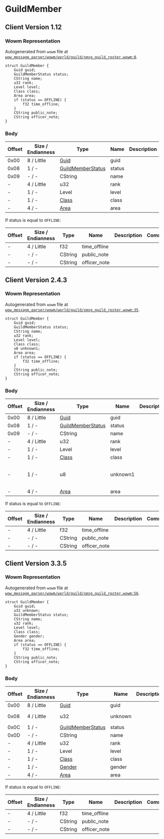 # GuildMember

## Client Version 1.12

### Wowm Representation

Autogenerated from `wowm` file at [`wow_message_parser/wowm/world/guild/smsg_guild_roster.wowm:8`](https://github.com/gtker/wow_messages/tree/main/wow_message_parser/wowm/world/guild/smsg_guild_roster.wowm#L8).
```rust,ignore
struct GuildMember {
    Guid guid;
    GuildMemberStatus status;
    CString name;
    u32 rank;
    Level level;
    Class class;
    Area area;
    if (status == OFFLINE) {
        f32 time_offline;
    }
    CString public_note;
    CString officer_note;
}
```
### Body

| Offset | Size / Endianness | Type | Name | Description | Comment |
| ------ | ----------------- | ---- | ---- | ----------- | ------- |
| 0x00 | 8 / Little | [Guid](../spec/packed-guid.md) | guid |  |  |
| 0x08 | 1 / - | [GuildMemberStatus](guildmemberstatus.md) | status |  |  |
| 0x09 | - / - | CString | name |  |  |
| - | 4 / Little | u32 | rank |  |  |
| - | 1 / - | Level | level |  |  |
| - | 1 / - | [Class](class.md) | class |  |  |
| - | 4 / - | [Area](area.md) | area |  |  |

If status is equal to `OFFLINE`:

| Offset | Size / Endianness | Type | Name | Description | Comment |
| ------ | ----------------- | ---- | ---- | ----------- | ------- |
| - | 4 / Little | f32 | time_offline |  |  |
| - | - / - | CString | public_note |  |  |
| - | - / - | CString | officer_note |  |  |

## Client Version 2.4.3

### Wowm Representation

Autogenerated from `wowm` file at [`wow_message_parser/wowm/world/guild/smsg_guild_roster.wowm:35`](https://github.com/gtker/wow_messages/tree/main/wow_message_parser/wowm/world/guild/smsg_guild_roster.wowm#L35).
```rust,ignore
struct GuildMember {
    Guid guid;
    GuildMemberStatus status;
    CString name;
    u32 rank;
    Level level;
    Class class;
    u8 unknown1;
    Area area;
    if (status == OFFLINE) {
        f32 time_offline;
    }
    CString public_note;
    CString officer_note;
}
```
### Body

| Offset | Size / Endianness | Type | Name | Description | Comment |
| ------ | ----------------- | ---- | ---- | ----------- | ------- |
| 0x00 | 8 / Little | [Guid](../spec/packed-guid.md) | guid |  |  |
| 0x08 | 1 / - | [GuildMemberStatus](guildmemberstatus.md) | status |  |  |
| 0x09 | - / - | CString | name |  |  |
| - | 4 / Little | u32 | rank |  |  |
| - | 1 / - | Level | level |  |  |
| - | 1 / - | [Class](class.md) | class |  |  |
| - | 1 / - | u8 | unknown1 |  | mangosone: new 2.4.0<br/>Possibly gender |
| - | 4 / - | [Area](area.md) | area |  |  |

If status is equal to `OFFLINE`:

| Offset | Size / Endianness | Type | Name | Description | Comment |
| ------ | ----------------- | ---- | ---- | ----------- | ------- |
| - | 4 / Little | f32 | time_offline |  |  |
| - | - / - | CString | public_note |  |  |
| - | - / - | CString | officer_note |  |  |

## Client Version 3.3.5

### Wowm Representation

Autogenerated from `wowm` file at [`wow_message_parser/wowm/world/guild/smsg_guild_roster.wowm:56`](https://github.com/gtker/wow_messages/tree/main/wow_message_parser/wowm/world/guild/smsg_guild_roster.wowm#L56).
```rust,ignore
struct GuildMember {
    Guid guid;
    u32 unknown;
    GuildMemberStatus status;
    CString name;
    u32 rank;
    Level level;
    Class class;
    Gender gender;
    Area area;
    if (status == OFFLINE) {
        f32 time_offline;
    }
    CString public_note;
    CString officer_note;
}
```
### Body

| Offset | Size / Endianness | Type | Name | Description | Comment |
| ------ | ----------------- | ---- | ---- | ----------- | ------- |
| 0x00 | 8 / Little | [Guid](../spec/packed-guid.md) | guid |  |  |
| 0x08 | 4 / Little | u32 | unknown |  | arcemu: high guid |
| 0x0C | 1 / - | [GuildMemberStatus](guildmemberstatus.md) | status |  |  |
| 0x0D | - / - | CString | name |  |  |
| - | 4 / Little | u32 | rank |  |  |
| - | 1 / - | Level | level |  |  |
| - | 1 / - | [Class](class.md) | class |  |  |
| - | 1 / - | [Gender](gender.md) | gender |  |  |
| - | 4 / - | [Area](area.md) | area |  |  |

If status is equal to `OFFLINE`:

| Offset | Size / Endianness | Type | Name | Description | Comment |
| ------ | ----------------- | ---- | ---- | ----------- | ------- |
| - | 4 / Little | f32 | time_offline |  |  |
| - | - / - | CString | public_note |  |  |
| - | - / - | CString | officer_note |  |  |

